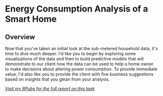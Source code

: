 # Energy Consumption Analysis of a Smart Home

## Overview
Now that you've taken an initial look at the sub-metered household data, it's time to dive much deeper. I'd like you to begin by exploring some visualizations of the data and then to build predictive models that will demonstrate to our client how the data can be used to help a home owner to make decisions about altering power consumption. To provide immediate value, I'd also like you to provide the client with five business suggestions based on insights that you glean from your analysis.

_[Visit my RPubs for the full report on this task](https://rpubs.com/kaisk/497074)_

